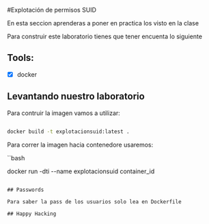 #Explotación de permisos SUID

En esta seccion aprenderas a poner en practica los visto en la clase

Para construir este laboratorio tienes que tener encuenta lo siguiente

## Tools:

- [X] docker

## Levantando nuestro laboratorio

Para contruir la imagen vamos a utilizar:

```bash

docker build -t explotacionsuid:latest .

```

Para correr la imagen hacia contenedore usaremos:

``bash

docker run -dti --name explotacionsuid container_id

```

## Passwords

Para saber la pass de los usuarios solo lea en Dockerfile

## Happy Hacking 